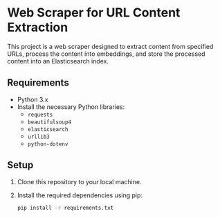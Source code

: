 # Web Scraper for URL Content Extraction

This project is a web scraper designed to extract content from specified URLs, process the content into embeddings, and store the processed content into an Elasticsearch index.

## Requirements
- Python 3.x
- Install the necessary Python libraries:
    - `requests`
    - `beautifulsoup4`
    - `elasticsearch`
    - `urllib3`
    - `python-dotenv`

## Setup

1. Clone this repository to your local machine.

2. Install the required dependencies using pip:
   ```bash
   pip install -r requirements.txt
